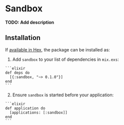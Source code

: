 # Sandbox

**TODO: Add description**

## Installation

If [available in Hex](https://hex.pm/docs/publish), the package can be installed as:

  1. Add `sandbox` to your list of dependencies in `mix.exs`:

    ```elixir
    def deps do
      [{:sandbox, "~> 0.1.0"}]
    end
    ```

  2. Ensure `sandbox` is started before your application:

    ```elixir
    def application do
      [applications: [:sandbox]]
    end
    ```
